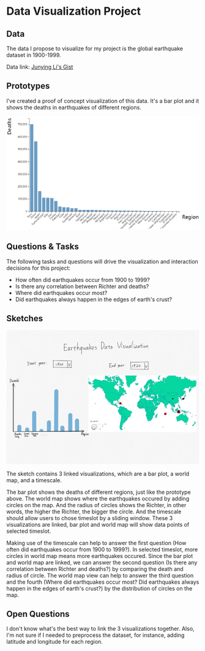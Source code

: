 # Data Visualization Project

## Data

The data I propose to visualize for my project is the global earthquake dataset in 1900-1999.

Data link: [Junying Li's Gist](https://gist.github.com/Junying-Li/72ef4641efd6b4abf371f5d9f4267a56)

## Prototypes

I’ve created a proof of concept visualization of this data. It's a bar plot and it shows the deaths in earthquakes of different regions. 

![image](project-prototype.PNG)

## Questions & Tasks

The following tasks and questions will drive the visualization and interaction decisions for this project:
* How often did earthquakes occur from 1900 to 1999? 
* Is there any correlation between Richter and deaths?
* Where did earthquakes occur most? 
* Did earthquakes always happen in the edges of earth's crust?

## Sketches

![image](finalSketch.png)

The sketch contains 3 linked visualizations, which are a bar plot, a world map, and a timescale. 

The bar plot shows the deaths of different regions, just like the prototype above. The world map shows where the earthquakes occured by adding circles on the map. And the radius of circles shows the Richter, in other words, the higher the Richter, the bigger the circle. And the timescale should allow users to chose timeslot by a sliding window. These 3 visualizations are linked, bar plot and world map will show data points of selected timeslot. 

Making use of the timescale can help to answer the first question (How often did earthquakes occur from 1900 to 1999?). In selected timeslot, more circles in world map means more earthquakes occured. Since the bar plot and world map are linked, we can answer the second question (Is there any correlation between Richter and deaths?) by comparing the death and radius of circle. The world map view can help to answer the third question and the fourth (Where did earthquakes occur most? Did earthquakes always happen in the edges of earth's crust?) by the distribution of circles on the map.


## Open Questions

I don't know what's the best way to link the 3 visualizations together. Also, I'm not sure if I needed to preprocess the dataset, for instance, adding latitude and longitude for each region.
